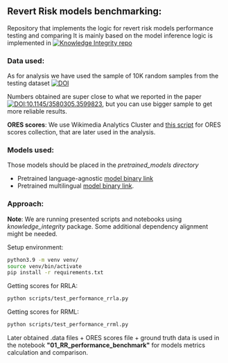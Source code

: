 ## Revert Risk models benchmarking:
Repository that implements the logic for revert risk models performance testing and comparing
It is mainly based on the model inference logic is implemented in 
[![Knowledge Integrity repo](https://img.shields.io/badge/GitLab-repo-orange)](https://gitlab.wikimedia.org/repos/research/knowledge_integrity)

### Data used: 
As for analysis we have used the sample of 10K random samples from the testing dataset  [![DOI](https://zenodo.org/badge/DOI/10.5281/zenodo.8174336.svg)](https://doi.org/10.5281/zenodo.8174336)

Numbers obtained are super close to what we reported in the paper [![DOI:10.1145/3580305.3599823](https://zenodo.org/badge/DOI/10.1145/3580305.3599823.svg)](
https://doi.org/10.1145/3580305.3599823), but you can use bigger sample to get more reliable results. 

**ORES scores**: We use Wikimedia Analytics Cluster and [this script](https://github.com/trokhymovych/KI_multilingual_training/blob/main/modules/ores_scores_collection.py) for ORES scores collection, that are later used in the analysis.


### Models used: 
Those models should be placed in the *pretrained_models directory*
- Pretrained language-agnostic [model binary link](https://gitlab.wikimedia.org/repos/research/knowledge_integrity/-/tree/main/pretrained_models)
- Pretrained multilingual [model binary link](https://drive.google.com/file/d/1_nIWa9g8HLn88RmMlS-8n-qqiW9DZa6u/view?usp=drive_link).

### Approach:

**Note**: We are running presented scripts and notebooks using *knowledge_integrity* package. 
Some additional dependency alignment might be needed. 

Setup environment:
```bash
python3.9 -m venv venv/
source venv/bin/activate
pip install -r requirements.txt
```

Getting scores for RRLA: 
```bash
python scripts/test_performance_rrla.py
```

Getting scores for RRML: 
```bash
python scripts/test_performance_rrml.py
```

Later obtained .data files + ORES scores file + ground truth data is used in the notebook 
**"01_RR_performance_benchmark"** for models metrics calculation and comparison. 
